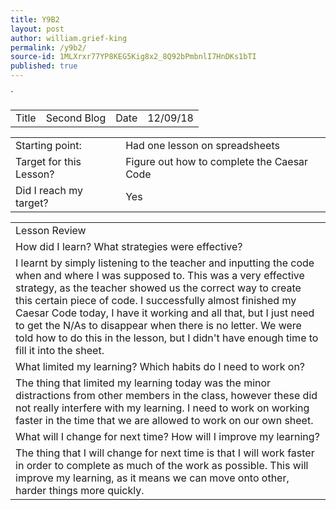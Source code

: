 ```yaml
---
title: Y9B2
layout: post
author: william.grief-king
permalink: /y9b2/
source-id: 1MLXrxr77YP8KEG5Kig8x2_8Q92bPmbnlI7HnDKs1bTI
published: true
---
```

`

<table>
  <tr>
    <td>Title</td>
    <td>Second Blog</td>
    <td>Date</td>
    <td>12/09/18</td>
  </tr>
</table>


<table>
  <tr>
    <td>Starting point:</td>
    <td>Had one lesson on spreadsheets
</td>
  </tr>
  <tr>
    <td>Target for this Lesson?</td>
    <td>Figure out how to complete the Caesar Code</td>
  </tr>
  <tr>
    <td>Did I reach my target? 
</td>
    <td>Yes</td>
  </tr>
</table>


<table>
  <tr>
    <td>Lesson Review</td>
  </tr>
  <tr>
    <td>How did I learn? What strategies were effective? </td>
  </tr>
  <tr>
    <td> I learnt by simply listening to the teacher and inputting the code when and where I was supposed to. This was a very effective strategy, as the teacher showed us the correct way to create this certain piece of code. I successfully almost finished my Caesar Code today, I have it working and all that, but I just need to get the N/As to disappear when there is no letter. We were told how to do this in the lesson, but I didn't have enough time to fill it into the sheet.</td>
  </tr>
  <tr>
    <td>What limited my learning? Which habits do I need to work on? </td>
  </tr>
  <tr>
    <td>The thing that limited my learning today was the minor distractions from other members in the class, however these did not really interfere with my learning. I need to work on working faster in the time that we are allowed to work on our own sheet. </td>
  </tr>
  <tr>
    <td>What will I change for next time? How will I improve my learning?</td>
  </tr>
  <tr>
    <td>The thing that I will change for next time is that I will work faster in order to complete as much of the work as possible. This will improve my learning, as it means we can move onto other, harder things more quickly. </td>
  </tr>
</table>


